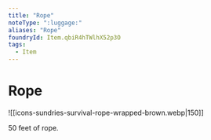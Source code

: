 ```yaml
---
title: "Rope"
noteType: ":luggage:"
aliases: "Rope"
foundryId: Item.qbiR4hTWlhX52p3O
tags:
  - Item
---
```


# Rope
![[icons-sundries-survival-rope-wrapped-brown.webp|150]]

50 feet of rope.
